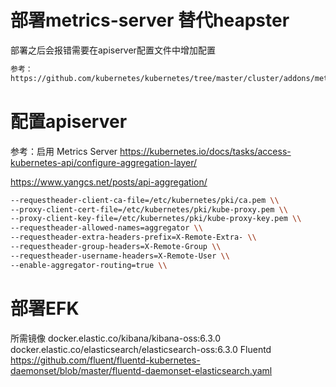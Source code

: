 # 部署metrics-server 替代heapster
部署之后会报错需要在apiserver配置文件中增加配置
```bash
参考：
https://github.com/kubernetes/kubernetes/tree/master/cluster/addons/metrics-server
```

# 配置apiserver
参考：启用 Metrics Server
https://kubernetes.io/docs/tasks/access-kubernetes-api/configure-aggregation-layer/

https://www.yangcs.net/posts/api-aggregation/

```bash
--requestheader-client-ca-file=/etc/kubernetes/pki/ca.pem \\
--proxy-client-cert-file=/etc/kubernetes/pki/kube-proxy.pem \\
--proxy-client-key-file=/etc/kubernetes/pki/kube-proxy-key.pem \\
--requestheader-allowed-names=aggregator \\
--requestheader-extra-headers-prefix=X-Remote-Extra- \\
--requestheader-group-headers=X-Remote-Group \\
--requestheader-username-headers=X-Remote-User \\
--enable-aggregator-routing=true \\
```

# 部署EFK
所需镜像
docker.elastic.co/kibana/kibana-oss:6.3.0
docker.elastic.co/elasticsearch/elasticsearch-oss:6.3.0
Fluentd
https://github.com/fluent/fluentd-kubernetes-daemonset/blob/master/fluentd-daemonset-elasticsearch.yaml